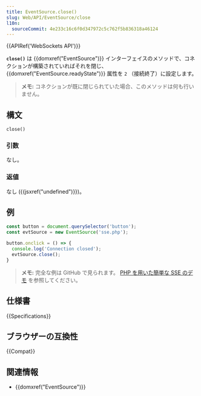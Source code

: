 ```yaml
---
title: EventSource.close()
slug: Web/API/EventSource/close
l10n:
  sourceCommit: 4e233c16c6f0d347972c5c762f5b836318a46124
---
```


{{APIRef('WebSockets API')}}

**`close()`** は {{domxref("EventSource")}} インターフェイスのメソッドで、コネクションが構築されていればそれを閉じ、 {{domxref("EventSource.readyState")}} 属性を `2` （接続終了）に設定します。

> **メモ:** コネクションが既に閉じられていた場合、このメソッドは何も行いません。

## 構文

```js-nolint
close()
```

### 引数

なし。

### 返値

なし ({{jsxref("undefined")}})。

## 例

```js
const button = document.querySelector('button');
const evtSource = new EventSource('sse.php');

button.onclick = () => {
  console.log('Connection closed');
  evtSource.close();
}
```

> **メモ:** 完全な例は GitHub で見られます。 [PHP を用いた簡単な SSE のデモ](https://github.com/mdn/dom-examples/tree/main/server-sent-events) を参照してください。

## 仕様書

{{Specifications}}

## ブラウザーの互換性

{{Compat}}

## 関連情報

- {{domxref("EventSource")}}
